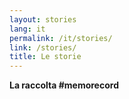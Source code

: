 ```yaml
---
layout: stories
lang: it
permalink: /it/stories/
link: /stories/
title: Le storie
---
```


**La raccolta #memorecord** 
<!-- more -->

